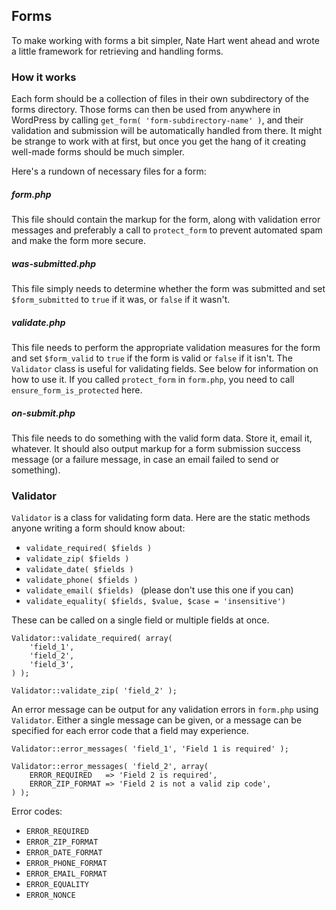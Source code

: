 ## Forms
To make working with forms a bit simpler, Nate Hart went ahead and wrote a little framework for retrieving and handling forms.

### How it works
Each form should be a collection of files in their own subdirectory of the forms directory. Those forms can then be used from anywhere in WordPress by calling `get_form( 'form-subdirectory-name' )`, and their validation and submission will be automatically handled from there. It might be strange to work with at first, but once you get the hang of it creating well-made forms should be much simpler.

Here's a rundown of necessary files for a form:

##### form.php
This file should contain the markup for the form, along with validation error messages and preferably a call to `protect_form` to prevent automated spam and make the form more secure.

##### was-submitted.php
This file simply needs to determine whether the form was submitted and set `$form_submitted` to `true` if it was, or `false` if it wasn't.

##### validate.php
This file needs to perform the appropriate validation measures for the form and set `$form_valid` to `true` if the form is valid or `false` if it isn't. The `Validator` class is useful for validating fields. See below for information on how to use it. If you called `protect_form` in `form.php`, you need to call `ensure_form_is_protected` here.

##### on-submit.php
This file needs to do something with the valid form data. Store it, email it, whatever. It should also output markup for a form submission success message (or a failure message, in case an email failed to send or something).

### Validator
`Validator` is a class for validating form data. Here are the static methods anyone writing a form should know about:

* `validate_required( $fields )`
* `validate_zip( $fields )`
* `validate_date( $fields )`
* `validate_phone( $fields )`
* `validate_email( $fields) ` (please don't use this one if you can)
* `validate_equality( $fields, $value, $case = 'insensitive')`

These can be called on a single field or multiple fields at once.

	Validator::validate_required( array(
		'field_1',
		'field_2',
		'field_3',
	) );

	Validator::validate_zip( 'field_2' );

An error message can be output for any validation errors in `form.php` using `Validator`. Either a single message can be given, or a message can be specified for each error code that a field may experience.

	Validator::error_messages( 'field_1', 'Field 1 is required' );

	Validator::error_messages( 'field_2', array(
		ERROR_REQUIRED   => 'Field 2 is required',
		ERROR_ZIP_FORMAT => 'Field 2 is not a valid zip code',
	) );

Error codes:
* `ERROR_REQUIRED`
* `ERROR_ZIP_FORMAT`
* `ERROR_DATE_FORMAT`
* `ERROR_PHONE_FORMAT`
* `ERROR_EMAIL_FORMAT`
* `ERROR_EQUALITY`
* `ERROR_NONCE`
